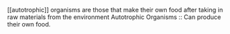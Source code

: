 [[autotrophic]] organisms are those that make their own food after taking in raw materials from the environment
Autotrophic Organisms :: Can produce their own food.
<!--ID: 1691317866703-->
